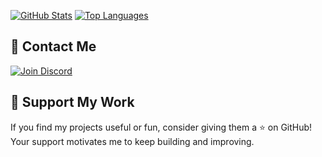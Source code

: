 [![GitHub Stats](https://github-readme-stats.vercel.app/api?username=pingvortex&show_icons=true&theme=synthwave&hide=issues,prs)](https://github.com/pingvortex)
[![Top Languages](https://github-readme-stats.vercel.app/api/top-langs/?username=pingvortex&layout=compact&theme=synthwave)](https://github.com/pingvortex)

## 💬 Contact Me
[![Join Discord](https://img.shields.io/badge/Join%20Discord-5865F2?style=for-the-badge&logo=discord&logoColor=white)](https://discord.gg/At3CcCqcR2)

## 🌟 Support My Work
If you find my projects useful or fun, consider giving them a ⭐️ on GitHub! Your support motivates me to keep building and improving.
